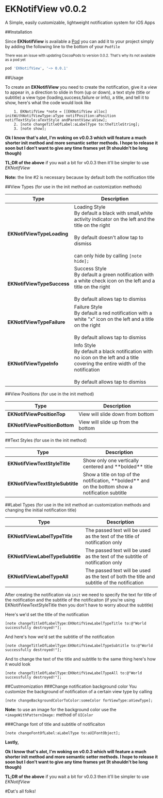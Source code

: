 EKNotifView v0.0.2
===================

A Simple, easily customizable, lightweight notification system for iOS Apps

##Installation

Since **EKNotifView** is available a [Pod](http://cocoapods.org/?q=eknotifview) you can add it to your project simply by adding the following line to the bottom of your `Podfile`


<small>There was an issue with updating CocoaPods to version 0.0.2. That's why its not available as a pod yet</small>

 ```ruby
 pod 'EKNotifView', '~> 0.0.1'
 ```
 
##Usage

To create an **EKNotifiView** you need to create the notification, give it a view to appear in, a direction to slide in from (up or down), a text style (title or subtitle) a view type (loading,success,failure or info), a title, and tell it to show, here's what the code would look like

```
    1. EKNotifView *note = [[EKNotifView alloc] initWithNotifViewType:aType notifPosition:aPosition notifTextStyle:aTextStyle andParentView:aView];
    2. [note changeTitleOfLabel:aLabelType to:theTitleString];
    3. [note show];
```
**Ok  I know that's alot, I'm woking on v0.0.3 which will feature a much shorter init method and more semantic setter methods. I hope to release it soon but I don't want to give any time frames yet (It shouldn't be long though)**

**TL;DR of the above** if you wait a bit for v0.0.3 then it'll be simpler to use *EKNotifView*

**Note:**  the line #2 is necessary because by default both the notification title 

##View Types (for use in the init method an customization methods)

 <table class="table">
	<thead>
		<tr>
			<th>Type</th>
			<th>Description</th>
	</thead>
	<tbody>
		<tr>
            <td><b>EKNotifViewTypeLoading</b></td>
			<td>
Loading Style
<br>
By default a black with small,white activity indicator on the left and the title on the right
    <br><br>
By default doesn't allow tap to dismiss
        <br><br>
            can only hide by calling <code>[note hide];</code>
</td>
		</tr>
         <tr>
             <td><b>EKNotifViewTypeSuccess</b></td>
			<td>
Success Style
<br>
By default a green notification with a white check icon on the left and a title on the right
        <br><br>
By default allows tap to dismiss
</td>
		</tr>
                      <tr>
             <td><b>EKNotifViewTypeFailure</b></td>
			<td>
Failure Style
<br>
By default a red notification with a white "x" icon on the left and a title on the right
        <br><br>
By default allows tap to dismiss

</td>
		</tr>
                                                <tr>
             <td><b>EKNotifViewTypeInfo</b></td>
			<td>
Info Style
<br>
By default a black notification with no icon on the left and a title covering the entire width of the notification
            <br><br>
By default allows tap to dismiss
</td>
		</tr>
		
</table>

##View Positions (for use in the init method)
 <table class="table">
	<thead>
		<tr>
			<th>Type</th>
			<th>Description</th>
	</thead>
	<tbody>
		<tr>
            <td><b>EKNotifViewPositionTop</b></td>
			<td>
View will slide down from bottom
</td>
		</tr>
         <tr>
             <td><b>EKNotifViewPositionBottom</b></td>
			<td>
View will slide up from the bottom
</td>
		</tr>
</table>

##Text Styles (for use in the init method)

 <table class="table">
	<thead>
		<tr>
			<th>Type</th>
			<th>Description</th>
	</thead>
	<tbody>
		<tr>
            <td><b>EKNotifViewTextStyleTitle</b></td>
			<td>
Show only one vertically centered and **bolded** title
</td>
		</tr>
         <tr>
             <td><b>EKNotifViewTextStyleSubtitle</b></td>
			<td>
Show a title on top of the notification, **bolded** and on the bottom show a notification subtitle
</td>
		</tr>		
</table>

##Label Types (for use in the init method an customization methods and changing the initial notification title)

 <table class="table">
	<thead>
		<tr>
			<th>Type</th>
			<th>Description</th>
	</thead>
	<tbody>
		<tr>
            <td><b>EKNotifViewLabelTypeTitle</b></td>
			<td>
The passed text will be used as the text of the title of notification only
</td>
		</tr>
         <tr>
             <td><b>EKNotifViewLabelTypeSubtitle</b></td>
			<td>
The passed text will be used as the text of the subtitle of notification only
</td>
		</tr>	
		 <tr>
             <td><b>EKNotifViewLabelTypeAll</b></td>
			<td>
The passed text will be used as the text of both the title and subtitle of the notification
</td>
		</tr>		
</table>

After creating the notification via `init` we need to specify the text for title of the notification and the subtitle of the notificaiton (if you're using EKNotifViewTextStyleTitle then you don't have to worry about the subtitle)

Here's we'd set the title of the notification

```
[note changeTitleOfLabelType:EKNotifViewLabelTypeTitle to:@"World successfully destroyed!"];
```

And here's how we'd set the subtitle of the notification 

```
[note changeTitleOfLabelType:EKNotifViewLabelTypeSubtitle to:@"World successfully destroyed!"];
```
And to change the text of the title and subtitle to the same thing here's how it would look

```
[note changeTitleOfLabelType:EKNotifViewLabelTypeAll to:@"World successfully destroyed!"];
```

##Custmomization
###Change notification background color
You customize the background of notification of a certain view type by calling 

```
[note changeBackgroundColorToColor:someColor forViewType:aViewType];
```            

**Note:** to use an image for the background color use the `+imageWithPatternImage:` method of `UIColor`
          
###Change font of title and subtitle of notificaiton

``` 
[note changeFontOfLabel:aLabelType to:aUIFontObject];
```                                                    

**Lastly,**

**Ok  I know that's alot, I'm woking on v0.0.3 which will feature a much shorter init method and more semantic setter methods. I hope to release it soon but I don't want to give any time frames yet (It shouldn't be long though)**

**TL;DR of the above** if you wait a bit for v0.0.3 then it'll be simpler to use *EKNotifView*

#Dat's all folks!

